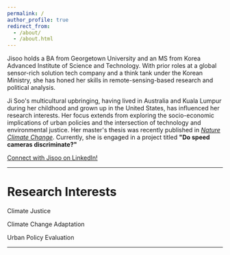 ```yaml
---
permalink: /
author_profile: true
redirect_from: 
  - /about/
  - /about.html
---
```


Jisoo holds a BA from Georgetown University and an MS from Korea Advanced Institute of Science and Technology. With prior roles at a global sensor-rich solution tech company and a think tank under the Korean Ministry, she has honed her skills in remote-sensing-based research and political analysis.

Ji Soo's multicultural upbringing, having lived in Australia and Kuala Lumpur during her childhood and grown up in the United States, has influenced her research interests. Her focus extends from exploring the socio-economic implications of urban policies and the intersection of technology and environmental justice. Her master's thesis was recently published in <a href="https://www.nature.com/articles/s41558-024-01980-w"><i>Nature Climate Change</i></a>. Currently, she is engaged in a project titled <b>"Do speed cameras discriminate?"</b>

<script src="https://platform.linkedin.com/badges/js/profile.js" async defer type="text/javascript"></script>
<div class="badge-base LI-profile-badge" data-locale="en_US" data-size="large" data-theme="light" data-type="HORIZONTAL" data-vanity="jisookim11" data-version="v1"><a class="badge-base__link LI-simple-link" href="https://kr.linkedin.com/in/jisookim11?trk=profile-badge">Connect with Jisoo on LinkedIn!</a></div>
              
---

Research Interests
=========

Climate Justice



Climate Change Adaptation



Urban Policy Evaluation



---

